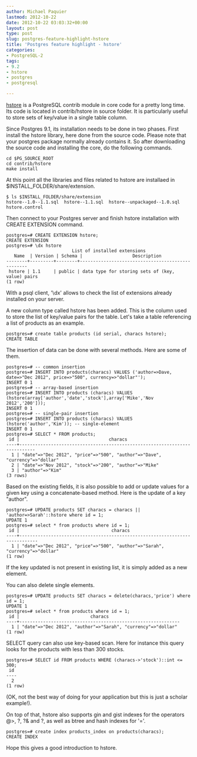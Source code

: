 ```yaml
---
author: Michael Paquier
lastmod: 2012-10-22
date: 2012-10-22 03:03:32+00:00
layout: post
type: post
slug: postgres-feature-highlight-hstore
title: 'Postgres feature highlight - hstore'
categories:
- PostgreSQL-2
tags:
- 9.2
- hstore
- postgres
- postgresql

---
```


[hstore](http://www.postgresql.org/docs/9.2/static/hstore.html) is a PostgreSQL contrib module in core code for a pretty long time. Its code is located in contrib/hstore in source folder. It is particularly useful to store sets of key/value in a single table column.

Since Postgres 9.1, its installation needs to be done in two phases.
First install the hstore library, here done from the source code. Please note that your postgres package normally already contains it.
So after downloading the source code and installing the core, do the following commands.

    cd $PG_SOURCE_ROOT
    cd contrib/hstore
    make install

At this point all the libraries and files related to hstore are installaed in $INSTALL\_FOLDER/share/extension.

    $ ls $INSTALL_FOLDER/share/extension
    hstore--1.0--1.1.sql  hstore--1.1.sql  hstore--unpackaged--1.0.sql  hstore.control

Then connect to your Postgres server and finish hstore installation with CREATE EXTENSION command.

    postgres=# CREATE EXTENSION hstore;
    CREATE EXTENSION
    postgres=# \dx hstore
                             List of installed extensions
       Name  | Version | Schema |                   Description                    
    --------+---------+--------+--------------------------------------------------
     hstore | 1.1     | public | data type for storing sets of (key, value) pairs
    (1 row)

With a psql client, '\dx' allows to check the list of extensions already installed on your server.

A new column type called hstore has been added. This is the column used to store the list of key/value pairs for the table.
Let's take a table referencing a list of products as an example.

    postgres=# create table products (id serial, characs hstore);
    CREATE TABLE

The insertion of data can be done with several methods. Here are some of them.

    postgres=# -- common insertion
    postgres=# INSERT INTO products(characs) VALUES ('author=>Dave, date=>"Dec 2012", price=>"500", currency=>"dollar"');
    INSERT 0 1
    postgres=# -- array-based insertion
    postgres=# INSERT INTO products (characs) VALUES (hstore(array['author','date','stock'],array['Mike','Nov 2012','200']));
    INSERT 0 1
    postgres=# -- single-pair insertion
    postgres=# INSERT INTO products (characs) VALUES (hstore('author','Kim')); -- single-element
    INSERT 0 1
    postgres=# SELECT * FROM products;
     id |                                  characs                                   
    ----+----------------------------------------------------------------------------
      1 | "date"=>"Dec 2012", "price"=>"500", "author"=>"Dave", "currency"=>"dollar"
      2 | "date"=>"Nov 2012", "stock"=>"200", "author"=>"Mike"
      3 | "author"=>"Kim"
    (3 rows)

Based on the existing fields, it is also possible to add or update values for a given key using a concatenate-based method.
Here is the update of a key "author".

    postgres=# UPDATE products SET characs = characs || 'author=>Sarah'::hstore where id = 1;
    UPDATE 1
    postgres=# select * from products where id = 1;
     id |                                   characs                                   
    ----+-----------------------------------------------------------------------------
      1 | "date"=>"Dec 2012", "price"=>"500", "author"=>"Sarah", "currency"=>"dollar"
    (1 row)

If the key updated is not present in existing list, it is simply added as a new element.

You can also delete single elements.

    postgres=# UPDATE products SET characs = delete(characs,'price') where id = 1;
    UPDATE 1
    postgres=# select * from products where id = 1;
     id |                           characs                           
    ----+-------------------------------------------------------------
      1 | "date"=>"Dec 2012", "author"=>"Sarah", "currency"=>"dollar"
    (1 row)

SELECT query can also use key-based scan. Here for instance this query looks for the products with less than 300 stocks.

    postgres=# SELECT id FROM products WHERE (characs->'stock')::int <= 300;
     id 
    ----
      2
    (1 row)

(OK, not the best way of doing for your application but this is just a scholar example!).

On top of that, hstore also supports gin and gist indexes for the operators @>, ?, ?& and ?, as well as btree and hash indexes for '='.

    postgres=# create index products_index on products(characs);
    CREATE INDEX

Hope this gives a good introduction to hstore.

